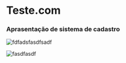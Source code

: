 # Teste.com

<h3>Aprasentação de sistema de cadastro</h3>

  
![fdfadsfasdfsadf](https://user-images.githubusercontent.com/63119956/127754564-6bd98eff-2a04-47c3-a2d0-91fa73483493.gif)


![fasdfasdf](https://user-images.githubusercontent.com/63119956/127754575-a7567cfa-c981-41f2-a901-6d45ab407637.gif)
